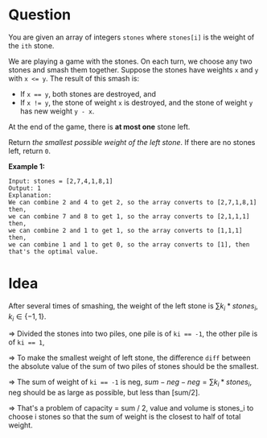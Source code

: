 # Question

You are given an array of integers `stones` where `stones[i]` is the weight of the `ith` stone.

We are playing a game with the stones. On each turn, we choose any two stones and smash them together. Suppose the stones have weights `x` and `y` with `x <= y`. The result of this smash is:

- If `x == y`, both stones are destroyed, and
- If `x != y`, the stone of weight `x` is destroyed, and the stone of weight `y` has new weight `y - x`.

At the end of the game, there is **at most one** stone left.

Return *the smallest possible weight of the left stone*. If there are no stones left, return `0`.

**Example 1:**

```
Input: stones = [2,7,4,1,8,1]
Output: 1
Explanation:
We can combine 2 and 4 to get 2, so the array converts to [2,7,1,8,1] then,
we can combine 7 and 8 to get 1, so the array converts to [2,1,1,1] then,
we can combine 2 and 1 to get 1, so the array converts to [1,1,1] then,
we can combine 1 and 1 to get 0, so the array converts to [1], then that's the optimal value.
```

# Idea

After several times of smashing, the weight of the left stone is  $\sum k_i*stones_i$, $k_i\in \{-1,1\}$.

=> Divided the stones into two piles, one pile is of `ki == -1`, the other pile is of `ki == 1`,

=> To make the smallest weight of left stone, the difference `diff` between the absolute value of the sum of two piles of stones should be the smallest.

=> The sum of weight of `ki == -1` is neg, $sum - neg - neg = \sum k_i*stones_i$, neg should be as large as possible, but less than [sum/2].

=> That's a problem of capacity = sum / 2, value and volume is stones_i to choose i stones so that the sum of weight is the closest to half of total weight.






